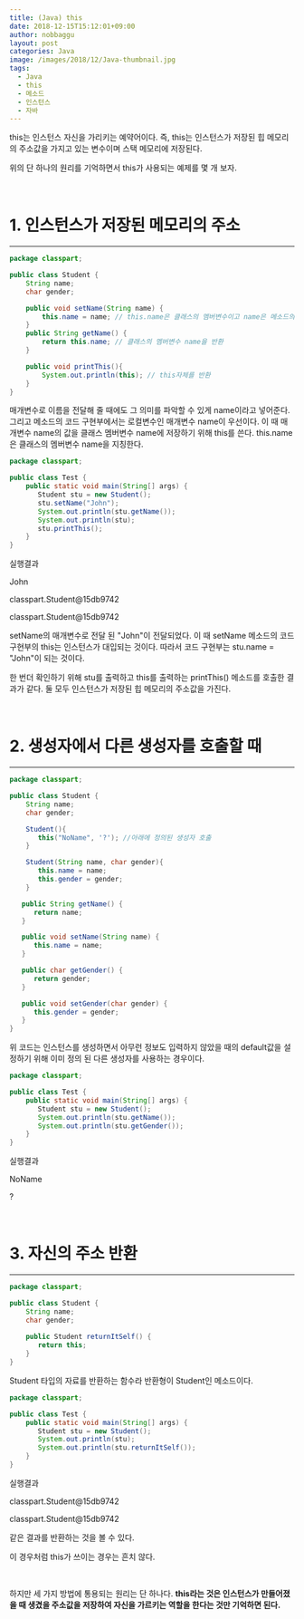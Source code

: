 ```yaml
---
title: (Java) this
date: 2018-12-15T15:12:01+09:00
author: nobbaggu
layout: post
categories: Java
image: /images/2018/12/Java-thumbnail.jpg
tags:
  - Java
  - this
  - 메소드
  - 인스턴스
  - 자바
---
```

this는 인스턴스 자신을 가리키는 예약어이다. 즉, this는 인스턴스가 저장된 힙 메모리의 주소값을 가지고 있는 변수이며 스택 메모리에 저장된다.

위의 단 하나의 원리를 기억하면서 this가 사용되는 예제를 몇 개 보자.

&nbsp;

# 1. 인스턴스가 저장된 메모리의 주소

* * *

~~~ java
package classpart;

public class Student {
    String name;
    char gender;

    public void setName(String name) {
        this.name = name; // this.name은 클래스의 멤버변수이고 name은 메소드의 매개변수를 의미한다.
    }
    public String getName() {
        return this.name; // 클래스의 멤버변수 name을 반환
    }

    public void printThis(){
        System.out.println(this); // this자체를 반환
    }
}
~~~

매개변수로 이름을 전달해 줄 때에도 그 의미를 파악할 수 있게 name이라고 넣어준다. 그리고 메소드의 코드 구현부에서는 로컬변수인 매개변수 name이 우선이다. 이 때 매개변수 name의 값을 클래스 멤버변수 name에 저장하기 위해 this를 쓴다. this.name은 클래스의 멤버변수 name을 지칭한다.

~~~ java
package classpart;

public class Test {
    public static void main(String[] args) {
       Student stu = new Student();
       stu.setName("John");
       System.out.println(stu.getName());
       System.out.println(stu);
       stu.printThis();
    }
}
~~~

실행결과

John


classpart.Student@15db9742


classpart.Student@15db9742


 

setName의 매개변수로 전달 된 "John"이 전달되었다. 이 때 setName 메소드의 코드 구현부의 this는 인스턴스가 대입되는 것이다. 따라서 코드 구현부는 stu.name = "John"이 되는 것이다.

한 번더 확인하기 위해 stu를 출력하고 this를 출력하는 printThis() 메소드를 호출한 결과가 같다. 둘 모두 인스턴스가 저장된 힙 메모리의 주소값을 가진다.

&nbsp;

# 2. 생성자에서 다른 생성자를 호출할 때

* * *

~~~ java
package classpart;

public class Student {
    String name;
    char gender;

    Student(){
       this("NoName", '?'); //아래에 정의된 생성자 호출
    }

    Student(String name, char gender){
       this.name = name;
       this.gender = gender;
    }

   public String getName() {
      return name;
   }

   public void setName(String name) {
      this.name = name;
   }

   public char getGender() {
      return gender;
   }

   public void setGender(char gender) {
      this.gender = gender;
   }
}
~~~

위 코드는 인스턴스를 생성하면서 아무런 정보도 입력하지 않았을 때의 default값을 설정하기 위해 이미 정의 된 다른 생성자를 사용하는 경우이다.

~~~ java
package classpart;

public class Test {
    public static void main(String[] args) {
       Student stu = new Student();
       System.out.println(stu.getName());
       System.out.println(stu.getGender());
    }
}
~~~

실행결과

NoName


?


 

&nbsp;

# 3. 자신의 주소 반환

* * *

~~~ java
package classpart;

public class Student {
    String name;
    char gender;
    
    public Student returnItSelf() {
       return this;
    }
}
~~~

Student 타입의 자료를 반환하는 함수라 반환형이 Student인 메소드이다.

~~~ java
package classpart;

public class Test {
    public static void main(String[] args) {
       Student stu = new Student();
       System.out.println(stu);
       System.out.println(stu.returnItSelf());
    }
}
~~~

실행결과

classpart.Student@15db9742


classpart.Student@15db9742


 같은 결과를 반환하는 것을 볼 수 있다.

이 경우처럼 this가 쓰이는 경우는 흔치 않다.

&nbsp;

하지만 세 가지 방법에 통용되는 원리는 단 하나다. **this라는 것은 인스턴스가 만들어졌을 때 생겼을 주소값을 저장하여 자신을 가르키는 역할을 한다는 것만 기억하면 된다.**